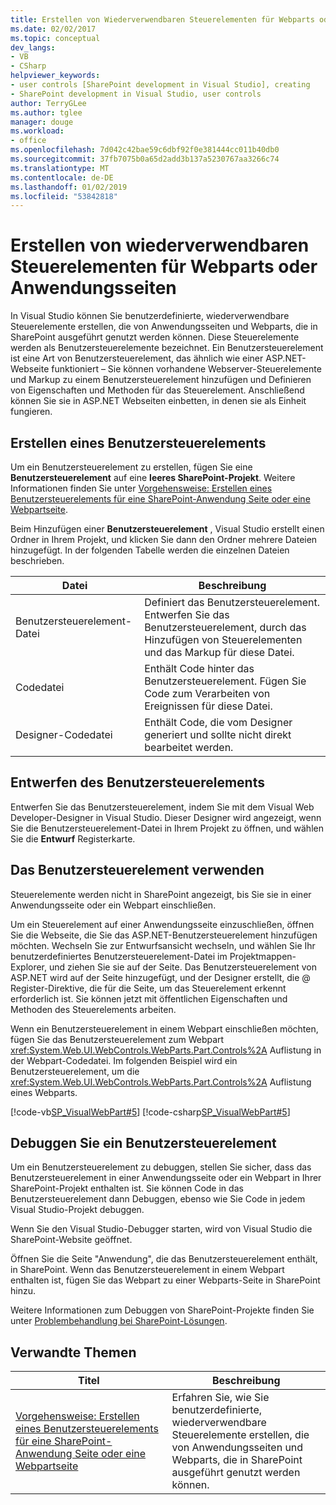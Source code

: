 ```yaml
---
title: Erstellen von Wiederverwendbaren Steuerelementen für Webparts oder Anwendungsseiten | Microsoft-Dokumentation
ms.date: 02/02/2017
ms.topic: conceptual
dev_langs:
- VB
- CSharp
helpviewer_keywords:
- user controls [SharePoint development in Visual Studio], creating
- SharePoint development in Visual Studio, user controls
author: TerryGLee
ms.author: tglee
manager: douge
ms.workload:
- office
ms.openlocfilehash: 7d042c42bae59c6dbf92f0e381444cc011b40db0
ms.sourcegitcommit: 37fb7075b0a65d2add3b137a5230767aa3266c74
ms.translationtype: MT
ms.contentlocale: de-DE
ms.lasthandoff: 01/02/2019
ms.locfileid: "53842818"
---
```

# <a name="create-reusable-controls-for-web-parts-or-application-pages"></a>Erstellen von wiederverwendbaren Steuerelementen für Webparts oder Anwendungsseiten
  In Visual Studio können Sie benutzerdefinierte, wiederverwendbare Steuerelemente erstellen, die von Anwendungsseiten und Webparts, die in SharePoint ausgeführt genutzt werden können. Diese Steuerelemente werden als Benutzersteuerelemente bezeichnet. Ein Benutzersteuerelement ist eine Art von Benutzersteuerelement, das ähnlich wie einer ASP.NET-Webseite funktioniert – Sie können vorhandene Webserver-Steuerelemente und Markup zu einem Benutzersteuerelement hinzufügen und Definieren von Eigenschaften und Methoden für das Steuerelement. Anschließend können Sie sie in ASP.NET Webseiten einbetten, in denen sie als Einheit fungieren.  
  
## <a name="create-a-user-control"></a>Erstellen eines Benutzersteuerelements
 Um ein Benutzersteuerelement zu erstellen, fügen Sie eine **Benutzersteuerelement** auf eine **leeres SharePoint-Projekt**. Weitere Informationen finden Sie unter [Vorgehensweise: Erstellen eines Benutzersteuerelements für eine SharePoint-Anwendung Seite oder eine Webpartseite](../sharepoint/how-to-create-a-user-control-for-a-sharepoint-application-page-or-web-part.md).  
  
 Beim Hinzufügen einer **Benutzersteuerelement** , Visual Studio erstellt einen Ordner in Ihrem Projekt, und klicken Sie dann den Ordner mehrere Dateien hinzugefügt. In der folgenden Tabelle werden die einzelnen Dateien beschrieben.  
  
|Datei|Beschreibung|  
|----------|-----------------|  
|Benutzersteuerelement-Datei|Definiert das Benutzersteuerelement. Entwerfen Sie das Benutzersteuerelement, durch das Hinzufügen von Steuerelementen und das Markup für diese Datei.|  
|Codedatei|Enthält Code hinter das Benutzersteuerelement. Fügen Sie Code zum Verarbeiten von Ereignissen für diese Datei.|  
|Designer-Codedatei|Enthält Code, die vom Designer generiert und sollte nicht direkt bearbeitet werden.|  
  
## <a name="design-the-user-control"></a>Entwerfen des Benutzersteuerelements
 Entwerfen Sie das Benutzersteuerelement, indem Sie mit dem Visual Web Developer-Designer in Visual Studio. Dieser Designer wird angezeigt, wenn Sie die Benutzersteuerelement-Datei in Ihrem Projekt zu öffnen, und wählen Sie die **Entwurf** Registerkarte.  

## <a name="consume-the-user-control"></a>Das Benutzersteuerelement verwenden
 Steuerelemente werden nicht in SharePoint angezeigt, bis Sie sie in einer Anwendungsseite oder ein Webpart einschließen.  
  
 Um ein Steuerelement auf einer Anwendungsseite einzuschließen, öffnen Sie die Webseite, die Sie das ASP.NET-Benutzersteuerelement hinzufügen möchten. Wechseln Sie zur Entwurfsansicht wechseln, und wählen Sie Ihr benutzerdefiniertes Benutzersteuerelement-Datei im Projektmappen-Explorer, und ziehen Sie sie auf der Seite. Das Benutzersteuerelement von ASP.NET wird auf der Seite hinzugefügt, und der Designer erstellt, die @ Register-Direktive, die für die Seite, um das Steuerelement erkennt erforderlich ist. Sie können jetzt mit öffentlichen Eigenschaften und Methoden des Steuerelements arbeiten.  
  
 Wenn ein Benutzersteuerelement in einem Webpart einschließen möchten, fügen Sie das Benutzersteuerelement zum Webpart <xref:System.Web.UI.WebControls.WebParts.Part.Controls%2A> Auflistung in der Webpart-Codedatei. Im folgenden Beispiel wird ein Benutzersteuerelement, um die <xref:System.Web.UI.WebControls.WebParts.Part.Controls%2A> Auflistung eines Webparts.  
  
 [!code-vb[SP_VisualWebPart#5](../sharepoint/codesnippet/VisualBasic/sp_visualwebpart.vb/visualwebpart1/visualwebpart1.vb#5)]
 [!code-csharp[SP_VisualWebPart#5](../sharepoint/codesnippet/CSharp/sp_visualwebpart.cs/visualwebpart1/visualwebpart1.cs#5)]  
  
## <a name="debug-a-user-control"></a>Debuggen Sie ein Benutzersteuerelement
 Um ein Benutzersteuerelement zu debuggen, stellen Sie sicher, dass das Benutzersteuerelement in einer Anwendungsseite oder ein Webpart in Ihrer SharePoint-Projekt enthalten ist. Sie können Code in das Benutzersteuerelement dann Debuggen, ebenso wie Sie Code in jedem Visual Studio-Projekt debuggen.  
  
 Wenn Sie den Visual Studio-Debugger starten, wird von Visual Studio die SharePoint-Website geöffnet.  
  
 Öffnen Sie die Seite "Anwendung", die das Benutzersteuerelement enthält, in SharePoint. Wenn das Benutzersteuerelement in einem Webpart enthalten ist, fügen Sie das Webpart zu einer Webparts-Seite in SharePoint hinzu.  
  
 Weitere Informationen zum Debuggen von SharePoint-Projekte finden Sie unter [Problembehandlung bei SharePoint-Lösungen](../sharepoint/troubleshooting-sharepoint-solutions.md).  
  
## <a name="related-topics"></a>Verwandte Themen
  
|Titel|Beschreibung|  
|-----------|-----------------|  
|[Vorgehensweise: Erstellen eines Benutzersteuerelements für eine SharePoint-Anwendung Seite oder eine Webpartseite](../sharepoint/how-to-create-a-user-control-for-a-sharepoint-application-page-or-web-part.md)|Erfahren Sie, wie Sie benutzerdefinierte, wiederverwendbare Steuerelemente erstellen, die von Anwendungsseiten und Webparts, die in SharePoint ausgeführt genutzt werden können.|  
